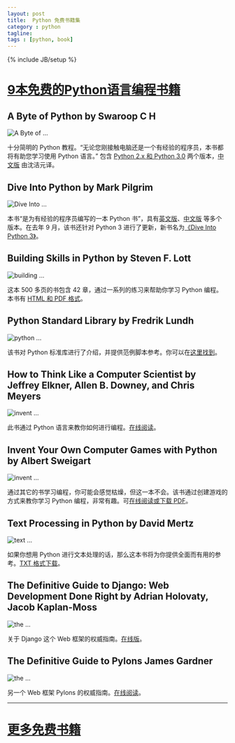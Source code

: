 ```yaml
---
layout: post
title:  Python 免费书籍集
category : python
tagline:  
tags : [python, book]
---
```

{% include JB/setup %}

# [9本免费的Python语言编程书籍](http://linuxtoy.org/archives/9-free-python-books.html)

## A Byte of Python by Swaroop C H

![A Byte of ...](https://raw.github.com/lxiongh/lxiongh.github.com/master/_posts/image/python_books/bop.jpg)

十分简明的 Python 教程。“无论您刚接触电脑还是一个有经验的程序员，本书都将有助您学习使用 Python 语言。” 包含 [Python 2.x 和 Python 3.0](http://www.swaroopch.com/notes/Python) 两个版本，[中文版](http://i.linuxtoy.org/docs/bop/) 由沈洁元译。

## Dive Into Python by Mark Pilgrim

![Dive Into ...](https://raw.github.com/lxiongh/lxiongh.github.com/master/_posts/image/python_books/dip.jpg)

本书“是为有经验的程序员编写的一本 Python 书”，具有[英文版](http://diveintopython.org/)、[中文版](http://i.linuxtoy.org/docs/dip/) 等多个版本。在去年 9 月，该书还针对 Python 3 进行了更新，新书名为[《Dive Into Python 3》](http://diveintopython3.org/)。

## Building Skills in Python by Steven F. Lott

![building ...](https://raw.github.com/lxiongh/lxiongh.github.com/master/_posts/image/python_books/bip.jpg)

这本 500 多页的书包含 42 章，通过一系列的练习来帮助你学习 Python 编程。本书有 [HTML 和 PDF 格式](http://homepage.mac.com/s_lott/books/python.html)。

## Python Standard Library by Fredrik Lundh

![python ...](https://raw.github.com/lxiongh/lxiongh.github.com/master/_posts/image/python_books/psl.gif)

该书对 Python 标准库进行了介绍，并提供范例脚本参考。你可以在[这里找到](http://effbot.org/zone/librarybook-index.htm)。

## How to Think Like a Computer Scientist by Jeffrey Elkner, Allen B. Downey, and Chris Meyers

![invent ...](https://raw.github.com/lxiongh/lxiongh.github.com/master/_posts/image/python_books/hcp.jpg)

此书通过 Python 语言来教你如何进行编程。[在线阅读](http://openbookproject.net//thinkCSpy/)。


## Invent Your Own Computer Games with Python by Albert Sweigart

![invent ...](https://raw.github.com/lxiongh/lxiongh.github.com/master/_posts/image/python_books/iwp.png)

通过其它的书学习编程，你可能会感觉枯燥，但这一本不会。该书通过创建游戏的方式来教你学习 Python 编程，非常有趣。可[在线阅读或下载 PDF](http://inventwithpython.com/)。

## Text Processing in Python by David Mertz

![text ...](https://raw.github.com/lxiongh/lxiongh.github.com/master/_posts/image/python_books/tpp.jpg)

如果你想用 Python 进行文本处理的话，那么这本书将为你提供全面而有用的参考。[TXT 格式下载](http://gnosis.cx/TPiP/)。

## The Definitive Guide to Django: Web Development Done Right by Adrian Holovaty, Jacob Kaplan-Moss

![the ...](https://raw.github.com/lxiongh/lxiongh.github.com/master/_posts/image/python_books/dgd.gif)

关于 Django 这个 Web 框架的权威指南。[在线版](http://www.djangobook.com/)。

## The Definitive Guide to Pylons James Gardner

![the ...](https://raw.github.com/lxiongh/lxiongh.github.com/master/_posts/image/python_books/dgp.jpg)

另一个 Web 框架 Pylons 的权威指南。[在线阅读](http://pylonsbook.com/)。

-------------


# [更多免费书籍](http://www.open-open.com/news/view/72b507)